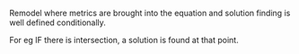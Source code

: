 Remodel where metrics are brought into the equation and solution finding is well defined conditionally.

For eg IF there is intersection, a solution is found at that point.